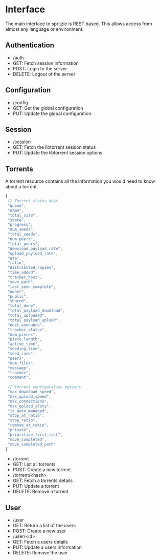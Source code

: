 Interface
=========

The main interface to spritzle is REST based. This allows access from almost
any language or environment.

Authentication
--------------
- /auth
 - GET: Fetch session information
 - POST: Login to the server
 - DELETE: Logout of the server

Configuration
-------------
- /config
 - GET: Get the global configuration
 - PUT: Update the global configuration

Session
-------
- /session
 - GET: Fetch the libtorrent session status
 - PUT: Update the libtorrent session options

Torrents
--------

A torrent resource contains all the information you would need to know about a torrent.

```javascript
{
 // Torrent status keys
 "queue",
 "name",
 "total_size",
 "state",
 "progress",
 "num_seeds",
 "total_seeds",
 "num_peers",
 "total_peers",
 "download_payload_rate",
 "upload_payload_rate",
 "eta",
 "ratio",
 "distributed_copies",
 "time_added",
 "tracker_host",
 "save_path",
 "last_seen_complete",
 "owner",
 "public",
 "shared",
 "total_done",
 "total_payload_download",
 "total_uploaded",
 "total_payload_upload",
 "next_announce",
 "tracker_status",
 "num_pieces",
 "piece_length",
 "active_time",
 "seeding_time",
 "seed_rank",
 "peers",
 "num_files",
 "message",
 "tracker",
 "comment",
 
 // Torrent configuration options
 "max_download_speed",
 "max_upload_speed",
 "max_connections",
 "max_upload_slots",
 "is_auto_managed",
 "stop_at_ratio",
 "stop_ratio",
 "remove_at_ratio",
 "private",
 "prioritize_first_last",
 "move_completed",
 "move_completed_path"
}
```

- /torrent
 - GET: List all torrents
 - POST: Create a new torrent
- /torrent/\<hash\> 
 - GET: Fetch a torrents details
 - PUT: Update a torrent
 - DELETE: Remove a torrent

User
----
- /user
 - GET: Return a list of the users
 - POST: Create a new user
- /user/\<id\>
 - GET: Fetch a users details
 - PUT: Update a users information
 - DELETE: Remove the user